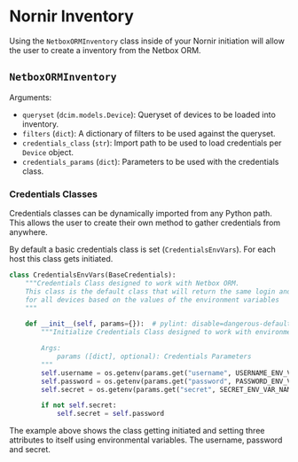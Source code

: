 # Nornir Inventory

Using the `NetboxORMInventory` class inside of your Nornir initiation will allow the user to create a inventory from the Netbox ORM.

## `NetboxORMInventory`

Arguments:

- `queryset` (`dcim.models.Device`): Queryset of devices to be loaded into inventory.
- `filters` (`dict`): A dictionary of filters to be used against the queryset.
- `credentials_class` (`str`): Import path to be used to load credentials per `Device` object.
- `credentials_params` (`dict`): Parameters to be used with the credentials class.

### Credentials Classes

Credentials classes can be dynamically imported from any Python path. This allows the user to create their own method to gather credentials from anywhere.

By default a basic credentials class is set (`CredentialsEnvVars`). For each host this class gets initiated.

``` python
class CredentialsEnvVars(BaseCredentials):
    """Credentials Class designed to work with Netbox ORM.
    This class is the default class that will return the same login and password
    for all devices based on the values of the environment variables
    """

    def __init__(self, params={}):  # pylint: disable=dangerous-default-value
        """Initialize Credentials Class designed to work with environment variables.

        Args:
            params ([dict], optional): Credentials Parameters
        """
        self.username = os.getenv(params.get("username", USERNAME_ENV_VAR_NAME))
        self.password = os.getenv(params.get("password", PASSWORD_ENV_VAR_NAME))
        self.secret = os.getenv(params.get("secret", SECRET_ENV_VAR_NAME))

        if not self.secret:
            self.secret = self.password
```

The example above shows the class getting initiated and setting three attributes to itself using environmental variables. The username, password and secret.
